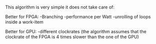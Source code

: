 This algorithm is very simple it does not take care of:


Better for FPGA:
-Branching
-performance per Watt
-unrolling of loops inside a work-item


Better for GPU:
-different clockrates (the algorithm assumes that the clockrate of the FPGA is 4 times slower than the one of the GPU)
